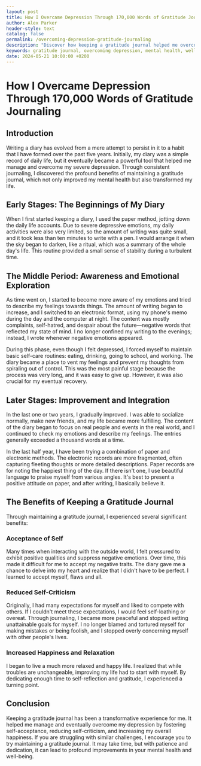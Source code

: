 ```yaml
---
layout: post
title: How I Overcame Depression Through 170,000 Words of Gratitude Journaling
author: Alex Parker
header-style: text
catalog: false
permalink: /overcoming-depression-gratitude-journaling
description: "Discover how keeping a gratitude journal helped me overcome depression through consistent journaling over five years."
keywords: gratitude journal, overcoming depression, mental health, well-being, personal experience
date: 2024-05-21 10:00:00 +0200
---
```


# How I Overcame Depression Through 170,000 Words of Gratitude Journaling

## Introduction
Writing a diary has evolved from a mere attempt to persist in it to a habit that I have formed over the past five years. Initially, my diary was a simple record of daily life, but it eventually became a powerful tool that helped me manage and overcome my severe depression. Through consistent journaling, I discovered the profound benefits of maintaining a gratitude journal, which not only improved my mental health but also transformed my life.

## Early Stages: The Beginnings of My Diary
When I first started keeping a diary, I used the paper method, jotting down the daily life accounts. Due to severe depressive emotions, my daily activities were also very limited, so the amount of writing was quite small, and it took less than ten minutes to write with a pen. I would arrange it when the sky began to darken, like a ritual, which was a summary of the whole day's life. This routine provided a small sense of stability during a turbulent time.

## The Middle Period: Awareness and Emotional Exploration
As time went on, I started to become more aware of my emotions and tried to describe my feelings towards things. The amount of writing began to increase, and I switched to an electronic format, using my phone's memo during the day and the computer at night. The content was mostly complaints, self-hatred, and despair about the future—negative words that reflected my state of mind. I no longer confined my writing to the evenings; instead, I wrote whenever negative emotions appeared.

During this phase, even though I felt depressed, I forced myself to maintain basic self-care routines: eating, drinking, going to school, and working. The diary became a place to vent my feelings and prevent my thoughts from spiraling out of control. This was the most painful stage because the process was very long, and it was easy to give up. However, it was also crucial for my eventual recovery.

## Later Stages: Improvement and Integration
In the last one or two years, I gradually improved. I was able to socialize normally, make new friends, and my life became more fulfilling. The content of the diary began to focus on real people and events in the real world, and I continued to check my emotions and describe my feelings. The entries generally exceeded a thousand words at a time.

In the last half year, I have been trying a combination of paper and electronic methods. The electronic records are more fragmented, often capturing fleeting thoughts or more detailed descriptions. Paper records are for noting the happiest thing of the day. If there isn't one, I use beautiful language to praise myself from various angles. It's best to present a positive attitude on paper, and after writing, I basically believe it.

## The Benefits of Keeping a Gratitude Journal
Through maintaining a gratitude journal, I experienced several significant benefits:

### Acceptance of Self
Many times when interacting with the outside world, I felt pressured to exhibit positive qualities and suppress negative emotions. Over time, this made it difficult for me to accept my negative traits. The diary gave me a chance to delve into my heart and realize that I didn't have to be perfect. I learned to accept myself, flaws and all.

### Reduced Self-Criticism
Originally, I had many expectations for myself and liked to compete with others. If I couldn't meet these expectations, I would feel self-loathing or overeat. Through journaling, I became more peaceful and stopped setting unattainable goals for myself. I no longer blamed and tortured myself for making mistakes or being foolish, and I stopped overly concerning myself with other people's lives.

### Increased Happiness and Relaxation
I began to live a much more relaxed and happy life. I realized that while troubles are unchangeable, improving my life had to start with myself. By dedicating enough time to self-reflection and gratitude, I experienced a turning point.

## Conclusion
Keeping a gratitude journal has been a transformative experience for me. It helped me manage and eventually overcome my depression by fostering self-acceptance, reducing self-criticism, and increasing my overall happiness. If you are struggling with similar challenges, I encourage you to try maintaining a gratitude journal. It may take time, but with patience and dedication, it can lead to profound improvements in your mental health and well-being.

